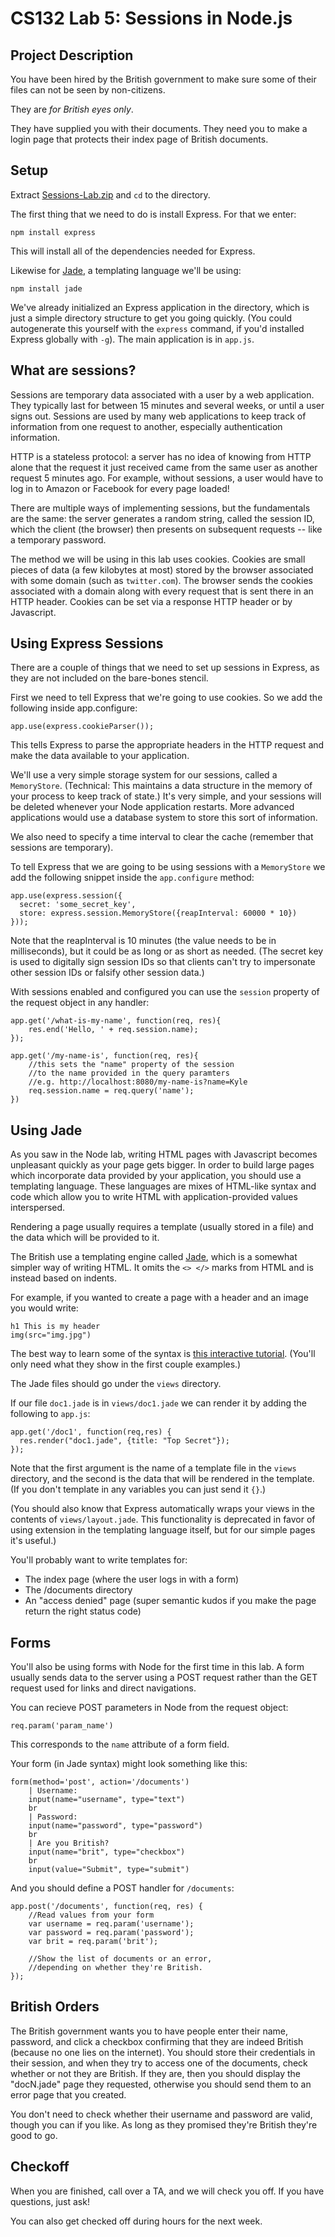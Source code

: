 CS132 Lab 5: Sessions in Node.js
================================

Project Description
-------------------
You have been hired by the British government to make sure some of 
their files can not be seen by non-citizens.

They are *for British eyes only*.

They have supplied you with their documents. They need you to
make a login page that protects their index page of
British documents.

Setup
------
Extract [Sessions-Lab.zip](http://cs.brown.edu/courses/cs132/labs/Sessions-Lab.zip) and `cd` to the directory.

The first thing that we need to do is install Express. For that we enter: 

```
npm install express
```

This will install all of the dependencies needed for Express.

Likewise for <a href="http://jade-lang.com/">Jade</a>, a templating language we'll be using:

```
npm install jade
```

We've already initialized an Express application in the directory,
which is just a simple directory structure to get you going
quickly. (You could autogenerate this yourself with the `express` command,
if you'd installed Express globally with `-g`).
The main application is in `app.js`.

What are sessions?
-----------------
Sessions are temporary data associated with a user by a web application.
They typically last for between 15 minutes and several weeks, or until a user signs out.
Sessions are used by many web applications to keep track of
information from one request to another, especially authentication information.

HTTP is a stateless protocol: a server has no idea of knowing from
HTTP alone that the request it just received came from the same user as another request
5 minutes ago. For example, without sessions, a user would have to log in
to Amazon or Facebook for every page loaded!

There are multiple ways of implementing sessions, but the fundamentals are
the same: the server generates a random string, called the session ID, which
the client (the browser) then presents on subsequent requests -- like a temporary
password.

The method we will be using in this lab uses cookies.
Cookies are small pieces of data (a few kilobytes at most)
stored by the browser associated with some domain (such as `twitter.com`).
The browser sends the cookies associated with a domain along with
every request that is sent there in an HTTP header. Cookies
can be set via a response HTTP header or by Javascript.


Using Express Sessions
----------------
There are a couple of things that we need to set up sessions in Express,
as they are not included on the bare-bones stencil.

First we need to tell Express that we're going to use cookies.
So we add the following inside app.configure:

```
app.use(express.cookieParser());
```

This tells Express to parse the appropriate headers in the HTTP
request and make the data available to your application.

We'll use a very simple storage system for our sessions, called
a `MemoryStore`. (Technical: This maintains a data structure in the memory
of your process to keep track of state.) It's very simple, and
your sessions will be deleted whenever your Node application restarts.
More advanced applications would use
a database system to store this sort of information.

We also need to specify a time interval to clear the cache (remember that sessions are
temporary). 

To tell Express that we are going to be using sessions with a `MemoryStore`
we add the following snippet inside the `app.configure` method:

```
app.use(express.session({
  secret: 'some_secret_key',
  store: express.session.MemoryStore({reapInterval: 60000 * 10})
}));
```

Note that the reapInterval is 10 minutes (the value needs to be in milliseconds),
but it could be as long or as short as needed. (The secret key is used
to digitally sign session IDs so that clients can't try to impersonate other
session IDs or falsify other session data.)

With sessions enabled and configured you can use the `session`
property of the request object in any handler:

```
app.get('/what-is-my-name', function(req, res){
    res.end('Hello, ' + req.session.name);
});

app.get('/my-name-is', function(req, res){
	//this sets the "name" property of the session
	//to the name provided in the query paramters
	//e.g. http://localhost:8080/my-name-is?name=Kyle
	req.session.name = req.query('name');
})
```

Using Jade
-----

As you saw in the Node lab, writing HTML pages with Javascript becomes
unpleasant quickly as your page gets bigger. In order to build large
pages which incorporate data provided by your application, you should
use a templating language. These languages are mixes of HTML-like syntax
and code which allow you to write HTML with application-provided values
interspersed.

Rendering a page usually requires a template (usually stored in a file) and the data
which will be provided to it.

The British use a templating engine called <a href="http://jade-lang.com/">Jade</a>,
which is a somewhat simpler way of writing HTML. It omits the `<> </>` marks from
HTML and is instead based on indents.

For example, if you wanted to create a page with a header and an image you would write:

```
h1 This is my header
img(src="img.jpg")
```

The best way to learn some of the syntax is [this interactive
tutorial](http://naltatis.github.com/jade-syntax-docs/). (You'll
only need what they show in the first couple examples.)

The Jade files should go under the `views` directory.

If our file `doc1.jade` is in `views/doc1.jade` we can render it by adding the following to `app.js`:

```
app.get('/doc1', function(req,res) {
  res.render("doc1.jade", {title: "Top Secret"});
});
```

Note that the first argument is the name of a template file in the `views`
directory, and the second is the data that will be rendered in the template.
(If you don't template in any variables you can just send it `{}`.)

(You should also know that Express automatically wraps your views in
the contents of `views/layout.jade`. This functionality is deprecated in
favor of using extension in the templating language itself, but
for our simple pages it's useful.)

You'll probably want to write templates for:

* The index page (where the user logs in with a form)
* The /documents directory
* An "access denied" page (super semantic kudos if you make the page return the right status code)

Forms
-----

You'll also be using forms with Node for the first time
in this lab. A form usually sends data to the server
using a POST request rather than the GET request
used for links and direct navigations.

You can recieve POST parameters in Node from the request object:

```
req.param('param_name')
```

This corresponds to the `name` attribute of a form field.

Your form (in Jade syntax) might look something like this:

```
form(method='post', action='/documents')
    | Username:
    input(name="username", type="text")
    br
    | Password: 
    input(name="password", type="password")
    br
    | Are you British?
    input(name="brit", type="checkbox")
    br
    input(value="Submit", type="submit")
```

And you should define a POST handler for `/documents`:

```
app.post('/documents', function(req, res) {
    //Read values from your form
    var username = req.param('username');
    var password = req.param('password');
    var brit = req.param('brit');

    //Show the list of documents or an error,
    //depending on whether they're British.
});
```

British Orders
---------------
The British government wants you to have people enter their name, password,
and click a checkbox confirming that they are indeed British (because no one lies on the internet).
You should store their credentials in their session, and when they try to access one 
of the documents, check whether or not they are British. If they are,
then you should display the "docN.jade" page they requested, otherwise you should
send them to an error page that you created.

You don't need to check whether their username and password are valid, though you
can if you like. As long as they promised they're British they're good to go.

Checkoff
-------------
When you are finished, call over a TA, and we will check you off. If you have questions, just ask! 

You can also get checked off during hours for the next week.
